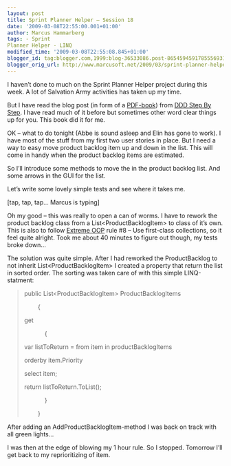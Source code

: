 ```yaml
---
layout: post
title: Sprint Planner Helper – Session 18
date: '2009-03-08T22:55:00.001+01:00'
author: Marcus Hammarberg
tags: - Sprint
Planner Helper - LINQ
modified_time: '2009-03-08T22:55:08.845+01:00'
blogger_id: tag:blogger.com,1999:blog-36533086.post-8654594591785556931
blogger_orig_url: http://www.marcusoft.net/2009/03/sprint-planner-helper-session-18.html
---
```



I haven’t done to much on the Sprint Planner Helper project during this
week. A lot of Salvation Army activities has taken up my time.

But I have read the blog post (in form of a
<a href="http://dddstepbystep.com/r.ashx?2" target="_blank">PDF-book</a>)
from
<a href="http://dddstepbystep.com" target="_blank">DDD Step By Step</a>.
I have read much of it before but sometimes other word clear things up
for you. This book did it for me.

OK – what to do tonight (Abbe is sound asleep and Elin has gone to
work). I have most of the stuff from my first two user stories in place.
But I need a way to easy move product backlog item up and down in the
list. This will come in handy when the product backlog items are
estimated.

So I’ll introduce some methods to move the in the product backlog list.
And some arrows in the GUI for the list.

Let’s write some lovely simple tests and see where it takes me.

\[tap, tap, tap… Marcus is typing\]

Oh my good – this was really to open a can of worms. I have to rework
the product backlog class from a List\<ProductBacklogItem\> to class of
it’s own. This is also to follow
<a href="http://milano-xpug.pbwiki.com/f/10080616-extreme-oop.pdf"
target="_blank">Extreme OOP</a> rule \#8 – Use first-class collections,
so it feel quite alright.
Took me about 40 minutes to figure out though, my tests broke down…

The solution was quite simple. After I had reworked the ProductBacklog
to not inherit List\<ProductBacklogItem\> I created a property that
return the list in sorted order. The sorting was taken care of with this
simple LINQ-statment:

> public List\<ProductBacklogItem\> ProductBacklogItems
>
>         {
>
> get
>
>             {
>
> var listToReturn = from item in productBacklogItems
>
> orderby item.Priority
>
> select item;
>
> return listToReturn.ToList();
>
>             }
>
>         }

After adding an AddProductBacklogItem-method I was back on track with
all green lights…

I was then at the edge of blowing my 1 hour rule. So I stopped. Tomorrow
I’ll get back to my reprioritizing of item.
